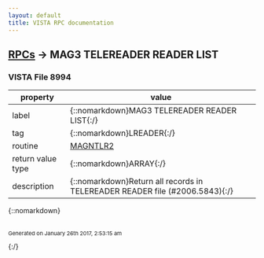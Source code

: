 ```yaml
---
layout: default
title: VISTA RPC documentation
---
```




## [RPCs](TableOfContent.md) &#8594; MAG3 TELEREADER READER LIST 



### VISTA File 8994 


 property | value 
--- | --- 
 label | {::nomarkdown}MAG3 TELEREADER READER LIST{:/}
 tag | {::nomarkdown}LREADER{:/}
 routine | [MAGNTLR2](http://code.osehra.org/dox/Routine_MAGNTLR2_source.html)
 return value type | {::nomarkdown}ARRAY{:/}
 description | {::nomarkdown}Return all records in TELEREADER READER file (#2006.5843){:/}

{::nomarkdown} <br/><br/><p style="font-size: 11px">Generated on January 26th 2017, 2:53:15 am</p>{:/}